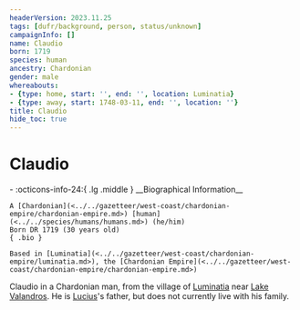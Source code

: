 ```yaml
---
headerVersion: 2023.11.25
tags: [dufr/background, person, status/unknown]
campaignInfo: []
name: Claudio
born: 1719
species: human
ancestry: Chardonian
gender: male
whereabouts:
- {type: home, start: '', end: '', location: Luminatia}
- {type: away, start: 1748-03-11, end: '', location: ''}
title: Claudio
hide_toc: true
---
```

# Claudio
<div class="grid cards ext-narrow-margin ext-one-column" markdown>
- :octicons-info-24:{ .lg .middle } __Biographical Information__

    A [Chardonian](<../../gazetteer/west-coast/chardonian-empire/chardonian-empire.md>) [human](<../../species/humans/humans.md>) (he/him)  
    Born DR 1719 (30 years old)  
    { .bio }

    Based in [Luminatia](<../../gazetteer/west-coast/chardonian-empire/luminatia.md>), the [Chardonian Empire](<../../gazetteer/west-coast/chardonian-empire/chardonian-empire.md>)
</div>


Claudio in a Chardonian man, from the village of [Luminatia](<../../gazetteer/west-coast/chardonian-empire/luminatia.md>) near [Lake Valandros](<../../gazetteer/chasa-nahadi-watershed/lake-valandros.md>). He is [Lucius](<./lucius.md>)'s father, but does not currently live with his family. 